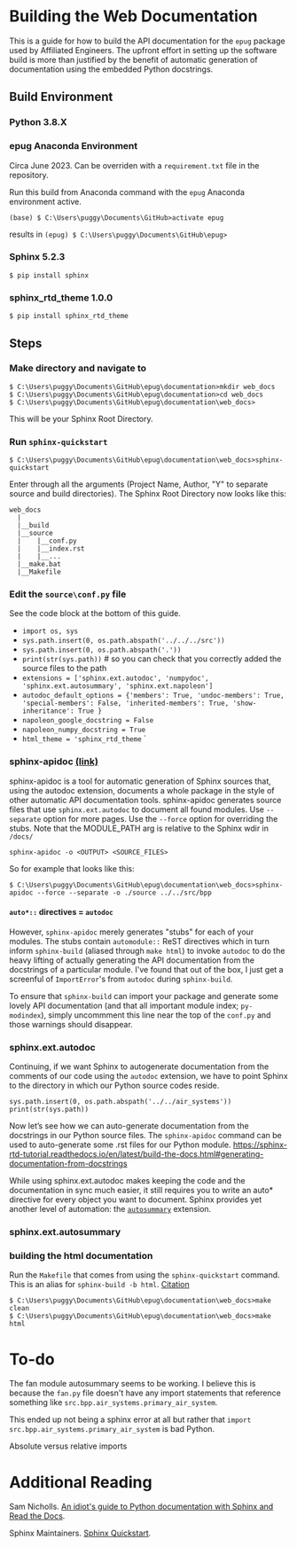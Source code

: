 # Building the Web Documentation

This is a guide for how to build the API documentation for the `epug` package used by Affiliated Engineers. The upfront effort in setting up the software build is more than justified by the benefit of automatic generation of documentation using the embedded Python docstrings.

## Build Environment

### Python 3.8.X

### epug Anaconda Environment
Circa June 2023. Can be overriden with a `requirement.txt` file in the repository.

Run this build from Anaconda command with the `epug` Anaconda environment active.

```(base) $ C:\Users\puggy\Documents\GitHub>activate epug``` 

results in 
```(epug) $ C:\Users\puggy\Documents\GitHub\epug>```


### Sphinx 5.2.3
```$ pip install sphinx```

### sphinx_rtd_theme 1.0.0
```$ pip install sphinx_rtd_theme```


## Steps

### Make directory and navigate to

```
$ C:\Users\puggy\Documents\GitHub\epug\documentation>mkdir web_docs
$ C:\Users\puggy\Documents\GitHub\epug\documentation>cd web_docs
$ C:\Users\puggy\Documents\GitHub\epug\documentation\web_docs>
```
This will be your Sphinx Root Directory.

### Run `sphinx-quickstart`

```
$ C:\Users\puggy\Documents\GitHub\epug\documentation\web_docs>sphinx-quickstart
```

Enter through all the arguments (Project Name, Author, "Y" to separate source and build directories). The Sphinx Root Directory now looks like this:

```
web_docs
  |
  |__build
  |__source
  |    |__conf.py
  |    |__index.rst
  |    |__...
  |__make.bat
  |__Makefile
```

### Edit the `source\conf.py` file

See the code block at the bottom of this guide.

* `import os, sys`
* `sys.path.insert(0, os.path.abspath('../../../src'))`
* `sys.path.insert(0, os.path.abspath('.'))`
* `print(str(sys.path))` # so you can check that you correctly added the source files to the path
* `extensions = ['sphinx.ext.autodoc', 'numpydoc', 'sphinx.ext.autosummary', 'sphinx.ext.napoleon']`
* `autodoc_default_options = {'members': True, 'undoc-members': True, 'special-members': False, 'inherited-members': True, 'show-inheritance': True }`
* `napoleon_google_docstring = False`
* `napoleon_numpy_docstring = True`
* `html_theme = 'sphinx_rtd_theme`
     `

### sphinx-apidoc [(link)](https://www.sphinx-doc.org/en/master/man/sphinx-apidoc.html#sphinx-apidoc)

sphinx-apidoc is a tool for automatic generation of Sphinx sources that, using the autodoc extension, documents a whole package in the style of other automatic API documentation tools. sphinx-apidoc generates source files that use `sphinx.ext.autodoc` to document all found modules.  Use `--separate` option for more pages. Use the `--force` option for overriding the stubs. Note that the MODULE_PATH arg is relative to the Sphinx wdir in `/docs/` 

```
sphinx-apidoc -o <OUTPUT> <SOURCE_FILES>
```

So for example that looks like this:

```
$ C:\Users\puggy\Documents\GitHub\epug\documentation\web_docs>sphinx-apidoc --force --separate -o ./source ../../src/bpp
```

#### `auto*::` directives = `autodoc`

However, `sphinx-apidoc` merely generates "stubs" for each of your modules. The stubs contain `automodule::` ReST directives which in turn inform `sphinx-build` (aliased through `make html`) to invoke `autodoc` to do the heavy lifting of actually generating the API documentation from the docstrings of a particular module. I've found that out of the box, I just get a screenful of `ImportError`'s from `autodoc` during `sphinx-build`.

To ensure that `sphinx-build` can import your package and generate some lovely API documentation (and that all important module index; `py-modindex`), simply uncommment this line near the top of the `conf.py` and those warnings should disappear.

### sphinx.ext.autodoc
Continuing, if we want Sphinx to autogenerate documentation from the comments of our code using the `autodoc` extension, we have to point Sphinx to the directory in which our Python source codes reside. 
```
sys.path.insert(0, os.path.abspath('../../air_systems'))
print(str(sys.path))
```

Now let’s see how we can auto-generate documentation from the docstrings in our Python source files. The `sphinx-apidoc` command can be used to auto-generate some .rst files for our Python module.
 https://sphinx-rtd-tutorial.readthedocs.io/en/latest/build-the-docs.html#generating-documentation-from-docstrings


While using sphinx.ext.autodoc makes keeping the code and
the documentation in sync much easier, it still requires
you to write an auto* directive for every object you want to
document. Sphinx provides yet another level of automation: the [`autosummary`](https://www.sphinx-doc.org/en/master/usage/extensions/autosummary.html
) extension.

### sphinx.ext.autosummary

### building the html documentation

Run the `Makefile` that comes from using the `sphinx-quickstart` command. This is an
alias for `sphinx-build -b html`. [Citation](https://www.sphinx-doc.org/en/master/man/sphinx-build.html)

```
$ C:\Users\puggy\Documents\GitHub\epug\documentation\web_docs>make clean
$ C:\Users\puggy\Documents\GitHub\epug\documentation\web_docs>make html
```

# To-do

The fan module autosummary seems to be working. I believe this is because the `fan.py` file doesn't have any import statements that reference something like `src.bpp.air_systems.primary_air_system`.

This ended up not being a sphinx error at all but rather that `import src.bpp.air_systems.primary_air_system` is bad Python.

Absolute versus relative imports

# Additional Reading

Sam Nicholls. [An idiot's guide to Python documentation with Sphinx and Read the Docs](https://samnicholls.net/2016/06/15/how-to-sphinx-readthedocs/).

Sphinx Maintainers. [Sphinx Quickstart](https://www.sphinx-doc.org/en/master/usage/quickstart.html).

